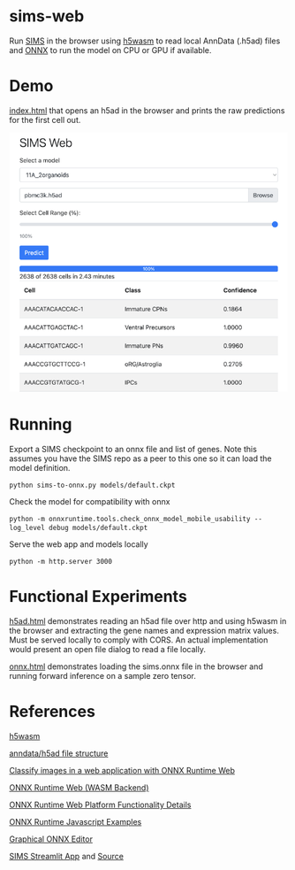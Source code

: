 # sims-web
Run [SIMS](https://github.com/braingeneers/SIMS) in the browser using [h5wasm](https://github.com/usnistgov/h5wasm) to read local AnnData (.h5ad) files and [ONNX](https://onnxruntime.ai/) to run the model on CPU or GPU if available.

# Demo
[index.html](https://public.gi.ucsc.edu/~rcurrie/sims/) that opens an h5ad in the browser and prints the raw predictions for the first cell out.

![Alt text](screenshot.png?raw=true "SIMS Web Screenshot")

# Running

Export a SIMS checkpoint to an onnx file and list of genes. Note this assumes you have the SIMS repo as a peer to this one so it can load the model definition.
```
python sims-to-onnx.py models/default.ckpt
```

Check the model for compatibility with onnx
```
python -m onnxruntime.tools.check_onnx_model_mobile_usability --log_level debug models/default.ckpt
```

Serve the web app and models locally
```
python -m http.server 3000
```

# Functional Experiments 

[h5ad.html](h5ad.html) demonstrates reading an h5ad file over http and using h5wasm in the browser and extracting the gene names and expression matrix values. Must be served locally to comply with CORS. An actual implementation would present an open file dialog to read a file locally.

[onnx.html](onnx.html) demonstrates loading the sims.onnx file in the browser and running forward inference on a sample zero tensor.

# References
[h5wasm](https://github.com/usnistgov/h5wasm)

[anndata/h5ad file structure](https://anndata.readthedocs.io/en/latest/tutorials/notebooks/getting-started.html)

[Classify images in a web application with ONNX Runtime Web](https://onnxruntime.ai/docs/tutorials/web/classify-images-nextjs-github-template.html)

[ONNX Runtime Web (WASM Backend)](https://onnxruntime.ai/docs/get-started/with-javascript/web.html)

[ONNX Runtime Web Platform Functionality Details](https://www.npmjs.com/package/onnxruntime-web)

[ONNX Runtime Javascript Examples](https://github.com/microsoft/onnxruntime-inference-examples/tree/main/js)

[Graphical ONNX Editor](https://github.com/ZhangGe6/onnx-modifier)

[SIMS Streamlit App](https://sc-sims-app.streamlit.app/) and [Source](https://github.com/jesusgf1/sims_app/blob/main/streamlit_app.py)